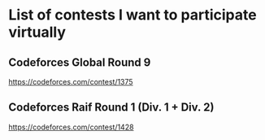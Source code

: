 # List of contests I want to participate virtually

## Codeforces Global Round 9
https://codeforces.com/contest/1375

## Codeforces Raif Round 1 (Div. 1 + Div. 2)
https://codeforces.com/contest/1428
